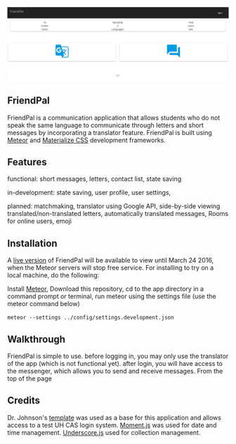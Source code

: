 ![](app\public\images\Home.JPG)

## FriendPal
FriendPal is a communication application that allows students who do not speak the same language to communicate through letters and short messages by incorporating a translator feature.
FriendPal is built using [Meteor](https://www.meteor.com/) and [Materialize CSS](http://materializecss.com/)
development frameworks.

## Features
functional:
short messages,
letters,
contact list,
state saving

in-development:
state saving,
user profile,
user settings,

planned:
matchmaking,
translator using Google API,
side-by-side viewing translated/non-translated letters,
automatically translated messages,
Rooms for online users,
emoji

## Installation
A [live version]() of FriendPal will be available to view until March 24 2016, when the Meteor servers will stop free service. For installing to try on a local machine, do the following:

Install [Meteor](https://www.meteor.com/),
Download this repository,
cd to the app directory in a command prompt or terminal,
run meteor using the settings file (use the meteor command below)

```
meteor --settings ../config/settings.development.json
```

## Walkthrough
FriendPal is simple to use. before logging in, you may only use the translator of the app (which is not functional
yet). after login, you will have access to the messenger, which allows you to send and receive messages. From the top
 of the page

## Credits

Dr. Johnson's [template](https://githu.com/ics-software-engineering/meteor-example-uh-cas) was used as a base
for this application and allows access to a test UH CAS login system.
[Moment.js](http://momentjs.com) was used for date and time management.
[Underscore.js](http://underscorejs.org/) used for collection management.





